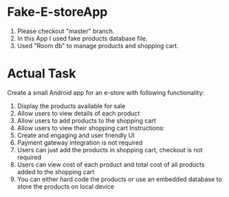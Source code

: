 # Fake-E-storeApp
1.  Please checkout "master" branch.
2.  In this App I used fake products database file.
3.  Used "Room db" to manage products and shopping cart.

# Actual Task
Create a small Android app for an e-store with following functionality:
1.	Display the products available for sale
2.	Allow users to view details of each product
3.	Allow users to add products to the shopping cart
4.	Allow users to view their shopping cart
  Instructions:
1.	Create and engaging and user friendly UI
2.	Payment gateway integration is not required
3.	Users can just add the products in shopping cart, checkout is not required
4.	Users can view cost of each product and total cost of all products added to the shopping cart
5.	You can either hard code the products or use an embedded database to store the products on local device
